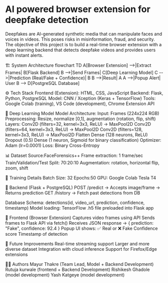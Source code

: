 ﻿# AI powered browser extension for deepfake detection
Deepfakes are AI-generated synthetic media that can manipulate faces and voices in videos. This poses risks in misinformation, fraud, and security. The objective of this project is to build a real-time browser extension with a deep learning backend that detects deepfake videos and provides users with instant alerts.

🏗️ System Architecture
flowchart TD
    A[Browser Extension] -->|Extract Frames| B[Flask Backend]
    B -->|Send Frames| C[Deep Learning Model]
    C -->|Prediction (Real/Fake + Confidence)| B
    B -->|Result| A
    A -->|Popup Alert| User
    B --> D[PostgreSQL Database]

⚙️ Tech Stack
Frontend (Extension): HTML, CSS, JavaScript
Backend: Flask, Python, PostgreSQL
Model: CNN / Xception (Keras + TensorFlow)
Tools: Google Colab (training), VS Code (development), Chrome Extension API

🧠 Deep Learning Model
Model Architecture:
  Input: Frames (224x224 RGB)
  Preprocessing: Resize, normalize [0,1], augmentation (rotation, flip, shift)
  Layers:
    Conv2D (filters=32, kernel=3x3, ReLU) → MaxPool2D
    Conv2D (filters=64, kernel=3x3, ReLU) → MaxPool2D
    Conv2D (filters=128, kernel=3x3, ReLU) → MaxPool2D
    Flatten
  Dense (128 neurons, ReLU)
  Dropout (0.5)
  Dense (1 neuron, Sigmoid for binary classification)
  Optimizer: Adam (lr=0.0001)
  Loss: Binary Cross-Entropy
  
📊 Dataset
Source:FaceForensics++
Frame extraction: 1 frame/sec
Train/Validation/Test Split: 70:20:10
Augmentation: rotation, horizontal flip, zoom, shift

🚀 Training Details
Batch Size: 32
Epochs:50
GPU: Google Colab Tesla T4

🔧 Backend (Flask + PostgreSQL)
POST /predict → Accepts image/frame → Returns prediction
GET /history → Fetch past detections from DB

Database Schema:
detections(id, video_url, prediction, confidence, timestamp)
Model loading: TensorFlow .h5 file preloaded into Flask app

🎨 Frontend (Browser Extension)
Captures video frames using <canvas> API
Sends frames to Flask API via fetch()
Receives JSON response → { prediction: "Fake", confidence: 92.4 }
Popup UI shows:
  ✅ Real or ❌ Fake
  Confidence score
  Timestamp of detection

📌 Future Improvements
Real-time streaming support
Larger and more diverse dataset
Integration with cloud inference
Support for Firefox/Edge extensions

👨‍💻 Authors
Mayur Thakre (Team Lead, Model + Backend  Development)
Rutuja kurwale (frontend + Backend Development)
Rishikesh Ghadole (model development)
Yash Katgeye (model development)


